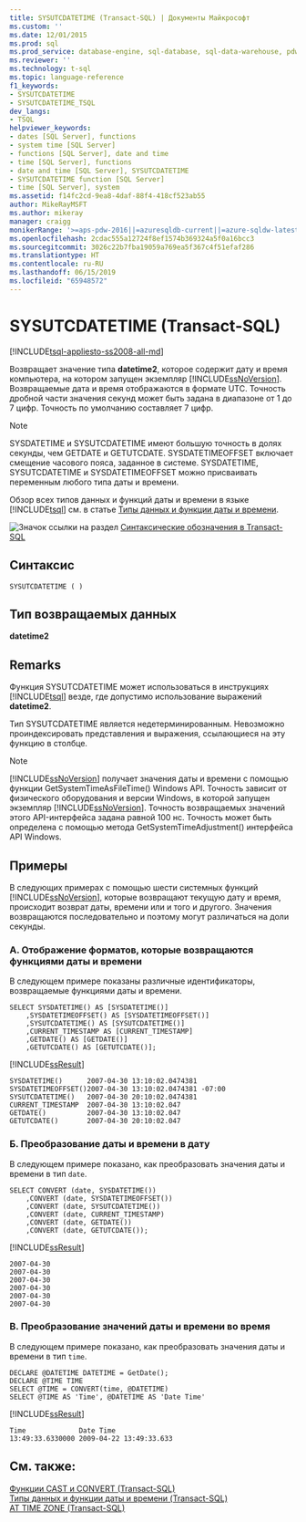 ```yaml
---
title: SYSUTCDATETIME (Transact-SQL) | Документы Майкрософт
ms.custom: ''
ms.date: 12/01/2015
ms.prod: sql
ms.prod_service: database-engine, sql-database, sql-data-warehouse, pdw
ms.reviewer: ''
ms.technology: t-sql
ms.topic: language-reference
f1_keywords:
- SYSUTCDATETIME
- SYSUTCDATETIME_TSQL
dev_langs:
- TSQL
helpviewer_keywords:
- dates [SQL Server], functions
- system time [SQL Server]
- functions [SQL Server], date and time
- time [SQL Server], functions
- date and time [SQL Server], SYSUTCDATETIME
- SYSUTCDATETIME function [SQL Server]
- time [SQL Server], system
ms.assetid: f14fc2cd-9ea8-4daf-88f4-418cf523ab55
author: MikeRayMSFT
ms.author: mikeray
manager: craigg
monikerRange: '>=aps-pdw-2016||=azuresqldb-current||=azure-sqldw-latest||>=sql-server-2016||=sqlallproducts-allversions||>=sql-server-linux-2017||=azuresqldb-mi-current'
ms.openlocfilehash: 2cdac555a12724f8ef1574b369324a5f0a16bcc3
ms.sourcegitcommit: 3026c22b7fba19059a769ea5f367c4f51efaf286
ms.translationtype: HT
ms.contentlocale: ru-RU
ms.lasthandoff: 06/15/2019
ms.locfileid: "65948572"
---
```

# <a name="sysutcdatetime-transact-sql"></a>SYSUTCDATETIME (Transact-SQL)
[!INCLUDE[tsql-appliesto-ss2008-all-md](../../includes/tsql-appliesto-ss2008-all-md.md)]

  Возвращает значение типа **datetime2**, которое содержит дату и время компьютера, на котором запущен экземпляр [!INCLUDE[ssNoVersion](../../includes/ssnoversion-md.md)]. Возвращаемые дата и время отображаются в формате UTC. Точность дробной части значения секунд может быть задана в диапазоне от 1 до 7 цифр. Точность по умолчанию составляет 7 цифр.  
  
> [!NOTE]  
>  SYSDATETIME и SYSUTCDATETIME имеют большую точность в долях секунды, чем GETDATE и GETUTCDATE. SYSDATETIMEOFFSET включает смещение часового пояса, заданное в системе. SYSDATETIME, SYSUTCDATETIME и SYSDATETIMEOFFSET можно присваивать переменным любого типа даты и времени.  
  
 Обзор всех типов данных и функций даты и времени в языке [!INCLUDE[tsql](../../includes/tsql-md.md)] см. в статье [Типы данных и функции даты и времени](../../t-sql/functions/date-and-time-data-types-and-functions-transact-sql.md).  
  
 ![Значок ссылки на раздел](../../database-engine/configure-windows/media/topic-link.gif "Значок ссылки на раздел") [Синтаксические обозначения в Transact-SQL](../../t-sql/language-elements/transact-sql-syntax-conventions-transact-sql.md)  
  
## <a name="syntax"></a>Синтаксис  
  
```  
SYSUTCDATETIME ( )  
```  
  
## <a name="return-type"></a>Тип возвращаемых данных  
 **datetime2**  
  
## <a name="remarks"></a>Remarks  
 Функция SYSUTCDATETIME может использоваться в инструкциях [!INCLUDE[tsql](../../includes/tsql-md.md)] везде, где допустимо использование выражений **datetime2**.  
  
 Тип SYSUTCDATETIME является недетерминированным. Невозможно проиндексировать представления и выражения, ссылающиеся на эту функцию в столбце.  
  
> [!NOTE]  
>  [!INCLUDE[ssNoVersion](../../includes/ssnoversion-md.md)] получает значения даты и времени с помощью функции GetSystemTimeAsFileTime() Windows API. Точность зависит от физического оборудования и версии Windows, в которой запущен экземпляр [!INCLUDE[ssNoVersion](../../includes/ssnoversion-md.md)]. Точность возвращаемых значений этого API-интерфейса задана равной 100 нс. Точность может быть определена с помощью метода GetSystemTimeAdjustment() интерфейса API Windows.  
  
## <a name="examples"></a>Примеры  
 В следующих примерах с помощью шести системных функций [!INCLUDE[ssNoVersion](../../includes/ssnoversion-md.md)], которые возвращают текущую дату и время, происходит возврат даты, времени или и того и другого. Значения возвращаются последовательно и поэтому могут различаться на доли секунды.  
  
### <a name="a-showing-the-formats-that-are-returned-by-the-date-and-time-functions"></a>A. Отображение форматов, которые возвращаются функциями даты и времени  
 В следующем примере показаны различные идентификаторы, возвращаемые функциями даты и времени.  
  
```  
SELECT SYSDATETIME() AS [SYSDATETIME()]  
    ,SYSDATETIMEOFFSET() AS [SYSDATETIMEOFFSET()]  
    ,SYSUTCDATETIME() AS [SYSUTCDATETIME()]  
    ,CURRENT_TIMESTAMP AS [CURRENT_TIMESTAMP]  
    ,GETDATE() AS [GETDATE()]  
    ,GETUTCDATE() AS [GETUTCDATE()];  
```  
  
 [!INCLUDE[ssResult](../../includes/ssresult-md.md)]  
  
 ```
SYSDATETIME()      2007-04-30 13:10:02.0474381
SYSDATETIMEOFFSET()2007-04-30 13:10:02.0474381 -07:00
SYSUTCDATETIME()   2007-04-30 20:10:02.0474381
CURRENT_TIMESTAMP  2007-04-30 13:10:02.047
GETDATE()          2007-04-30 13:10:02.047
GETUTCDATE()       2007-04-30 20:10:02.047
```  
  
### <a name="b-converting-date-and-time-to-date"></a>Б. Преобразование даты и времени в дату  
 В следующем примере показано, как преобразовать значения даты и времени в тип `date`.  
  
```  
SELECT CONVERT (date, SYSDATETIME())  
    ,CONVERT (date, SYSDATETIMEOFFSET())  
    ,CONVERT (date, SYSUTCDATETIME())  
    ,CONVERT (date, CURRENT_TIMESTAMP)  
    ,CONVERT (date, GETDATE())  
    ,CONVERT (date, GETUTCDATE());  
```  
  
 [!INCLUDE[ssResult](../../includes/ssresult-md.md)]  
  
 ```
2007-04-30
2007-04-30
2007-04-30
2007-04-30
2007-04-30
2007-04-30
```  
  
### <a name="c-converting-date-and-time-values-to-time"></a>В. Преобразование значений даты и времени во время  
 В следующем примере показано, как преобразовать значения даты и времени в тип `time`.  
  
 ```
DECLARE @DATETIME DATETIME = GetDate();
DECLARE @TIME TIME
SELECT @TIME = CONVERT(time, @DATETIME)
SELECT @TIME AS 'Time', @DATETIME AS 'Date Time'
```
  
 [!INCLUDE[ssResult](../../includes/ssresult-md.md)]  
  
 ```
Time             Date Time  
13:49:33.6330000 2009-04-22 13:49:33.633
```  
  
## <a name="see-also"></a>См. также:  
 [Функции CAST и CONVERT (Transact-SQL)](../../t-sql/functions/cast-and-convert-transact-sql.md)   
 [Типы данных и функции даты и времени (Transact-SQL)](../../t-sql/functions/date-and-time-data-types-and-functions-transact-sql.md)   
 [AT TIME ZONE (Transact-SQL)](../../t-sql/queries/at-time-zone-transact-sql.md)  
  
  


